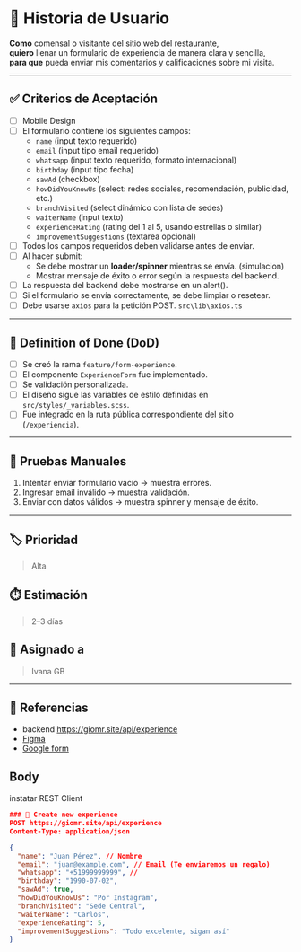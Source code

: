 # 📌 Historia de Usuario

**Como** comensal o visitante del sitio web del restaurante,  
**quiero** llenar un formulario de experiencia de manera clara y sencilla,  
**para que** pueda enviar mis comentarios y calificaciones sobre mi visita.

---

## ✅ Criterios de Aceptación

- [ ] Mobile Design
- [ ] El formulario contiene los siguientes campos:
  - `name` (input texto requerido)
  - `email` (input tipo email requerido)
  - `whatsapp` (input texto requerido, formato internacional)
  - `birthday` (input tipo fecha)
  - `sawAd` (checkbox)
  - `howDidYouKnowUs` (select: redes sociales, recomendación, publicidad, etc.)
  - `branchVisited` (select dinámico con lista de sedes)
  - `waiterName` (input texto)
  - `experienceRating` (rating del 1 al 5, usando estrellas o similar)
  - `improvementSuggestions` (textarea opcional)
- [ ] Todos los campos requeridos deben validarse antes de enviar.
- [ ] Al hacer submit:
  - Se debe mostrar un **loader/spinner** mientras se envía. (simulacion)
  - Mostrar mensaje de éxito o error según la respuesta del backend.
- [ ] La respuesta del backend debe mostrarse en un alert().
- [ ] Si el formulario se envía correctamente, se debe limpiar o resetear.
- [ ] Debe usarse `axios` para la petición POST. `src\lib\axios.ts`

---

## 📘 Definition of Done (DoD)

- [ ] Se creó la rama `feature/form-experience`.
- [ ] El componente `ExperienceForm` fue implementado.
- [ ] Se validación personalizada.
- [ ] El diseño sigue las variables de estilo definidas en `src/styles/_variables.scss`.
- [ ] Fue integrado en la ruta pública correspondiente del sitio (`/experiencia`).

---

## 🧪 Pruebas Manuales

1. Intentar enviar formulario vacío → muestra errores.
2. Ingresar email inválido → muestra validación.
3. Enviar con datos válidos → muestra spinner y mensaje de éxito.

---

## 🏷️ Prioridad

> Alta

## ⏱️ Estimación

> 2–3 días

## 👤 Asignado a

> Ivana GB

---

## 📎 Referencias

- backend https://giomr.site/api/experience
- [Figma](https://www.figma.com/design/Sb4JnG1Z37KdffD4VsCv6b/restufy?node-id=0-1&t=P3oLHPdEzlwR3I1V-1)
- [Google form](https://docs.google.com/forms/d/1TpsR-GnHzBxAEwM23_tzQWMpYpXyklvEw5RO_TH33Wc/viewform?ts=68652c4e&edit_requested=true)

## Body

instatar REST Client

```json
### 📄 Create new experience
POST https://giomr.site/api/experience
Content-Type: application/json

{
  "name": "Juan Pérez", // Nombre
  "email": "juan@example.com", // Email (Te enviaremos un regalo)
  "whatsapp": "+51999999999", // 
  "birthday": "1990-07-02",
  "sawAd": true,
  "howDidYouKnowUs": "Por Instagram",
  "branchVisited": "Sede Central",
  "waiterName": "Carlos",
  "experienceRating": 5,
  "improvementSuggestions": "Todo excelente, sigan así"
}
```
